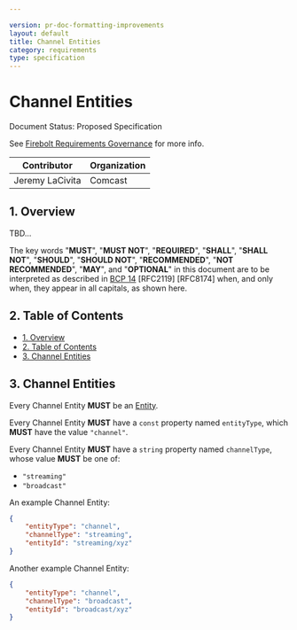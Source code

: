 ```yaml
---

version: pr-doc-formatting-improvements
layout: default
title: Channel Entities
category: requirements
type: specification
---
```

# Channel Entities

Document Status: Proposed Specification 

See [Firebolt Requirements Governance](../../../governance) for more info. 

| Contributor     | Organization |
| --------------- | ------------ |
| Jeremy LaCivita | Comcast      |

## 1. Overview
TBD... 

The key words "**MUST**", "**MUST NOT**", "**REQUIRED**", "**SHALL**", "**SHALL 
NOT**", "**SHOULD**", "**SHOULD NOT**", "**RECOMMENDED**", "**NOT 
RECOMMENDED**", "**MAY**", and "**OPTIONAL**" in this document are to be 
interpreted as described in [BCP 
14](https://www.rfc-editor.org/rfc/rfc2119.txt) [RFC2119] [RFC8174] when, and 
only when, they appear in all capitals, as shown here. 

## 2. Table of Contents
- [1. Overview](#1-overview)
- [2. Table of Contents](#2-table-of-contents)
- [3. Channel Entities](#3-channel-entities)


## 3. Channel Entities
Every Channel Entity **MUST** be an [Entity](../index#3-entities). 

Every Channel Entity **MUST** have a `const` property named `entityType`, which 
**MUST** have the value `"channel"`. 

Every Channel Entity **MUST** have a `string` property named `channelType`, 
whose value **MUST** be one of: 

 - `"streaming"`
 - `"broadcast"`

An example Channel Entity: 

```json
{
    "entityType": "channel",
    "channelType": "streaming",
    "entityId": "streaming/xyz"
}
``` 

Another example Channel Entity: 

```json
{
    "entityType": "channel",
    "channelType": "broadcast",
    "entityId": "broadcast/xyz"
}
``` 
